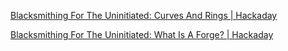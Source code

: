 
[Blacksmithing For The Uninitiated: Curves And Rings | Hackaday](https://hackaday.com/2019/07/18/blacksmithing-for-the-uninitiated-curves-and-rings/)



[Blacksmithing For The Uninitiated: What Is A Forge? | Hackaday](https://hackaday.com/2019/03/07/blacksmithing-for-the-uninitiated-what-is-a-forge/)
